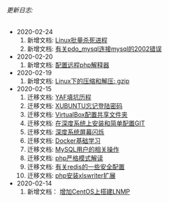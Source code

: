 ###### 更新日志:
* 2020-02-24
  1. 新增文档: [Linux批量杀死进程](/linux/Linux批量杀死进程.md)
  2. 新增文档: [有关pdo_mysql连接mysql的2002错误](/php/有关pdo_mysql连接mysql的2002错误.md)
* 2020-02-20
  1. 新增文档: [配置远程php解释器](/php/配置远程php解释器.md)
* 2020-02-19
  1. 新增文档: [Linux下的压缩和解压: gzip](/linux/Linux下的压缩和解压.md?id=gzip)
* 2020-02-15
  1. 迁移文档: [YAF填坑历程](/php/YAF填坑历程.md)
  2. 迁移文档: [XUBUNTU忘记登陆密码](/others/XUBUNTU忘记登陆密码.md)
  3. 迁移文档: [VirtualBox配置共享文件夹](/others/VirtualBox配置共享文件夹.md)
  4. 迁移文档: [在深度系统上安装和简单配置GIT](/others/在深度系统上安装和简单配置GIT.md)
  5. 迁移文档: [深度系统屏幕闪烁](/others/深度系统屏幕闪烁.md)
  6. 迁移文档: [Docker基础学习](/others/Docker基础学习.md)
  7. 迁移文档: [MySQL用户的相关操作](/others/MySQL用户的相关操作.md)
  8. 迁移文档: [php严格模式解读](/others/php严格模式解读.md)
  9. 迁移文档: [有关redis的一些安全配置](/redis/有关redis的一些安全配置.md)
  10. 迁移文档: [php安装xlswriter扩展](/php/php安装xlswriter扩展.md)
* 2020-02-14
   1. 新增文档： [增加CentOS上搭建LNMP](/php/环境搭建.md?id=在cenos上搭建lnmp环境)